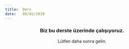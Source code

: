 ```yaml
---
title:  Ders
date:   08/02/2018
---
```


### <center>Biz bu derste üzerinde çalışıyoruz.</center>
<center>Lütfen daha sonra gelin.</center>